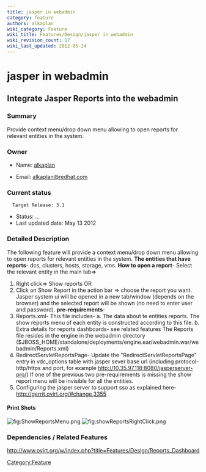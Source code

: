 ```yaml
---
title: jasper in webadmin
category: feature
authors: alkaplan
wiki_category: Feature
wiki_title: Features/Design/jasper in webadmin
wiki_revision_count: 17
wiki_last_updated: 2012-05-14
---
```


# jasper in webadmin

## Integrate Jasper Reports into the webadmin

### Summary

Provide context menu/drop down menu allowing to open reports for relevant entities in the system.

### Owner

*   Name: [ alkaplan](User:MyUser)

<!-- -->

*   Email: <alkaplan@redhat.com>

### Current status

      Target Release: 3.1

*   Status: ...
*   Last updated date: May 13 2012

### Detailed Description

The following feature will provide a context menu/drop down menu allowing to open reports for relevant entities in the system.
 **The entities that have reports**- dcs, clusters, hosts, storage, vms.
**How to open a report**- Select the relevant entity in the main tab=>
 1. Right click=> Show reports
 OR
 2. Click on Show Report in the action bar
 => choose the report you want.
 Jasper system ui will be opened in a new tab/window (depends on the browser) and the selected report will be shown (no need to enter user and password).
**pre-requirements**-
1. Reports.xml- This file includes-
a. The data about te entities reports. The show reports menu of each entity is constructed according to this file.
b. Extra details for reports dashboards- see related features
The Reports file resides in the engine in the webadmin directory ($JBOSS_HOME/standalone/deployments/engine.ear/webadmin.war/webadmin/Reports.xml)
2. RedirectServletReportsPage- Update the "RedirectServletReportsPage" entry in vdc_options table with jasper sever base url (including protocol-http/https and port, for example <http://10.35.97.118:8080/jasperserver-pro/>)
 If one of the previous two pre-requirements is missing the show report menu will be invisible for all the entities.
 3. Configuring the jasper server to support sso as explained here- <http://gerrit.ovirt.org/#change,3355>

#### Print Shots

![](ShowReportsMenu.png "fig:ShowReportsMenu.png") ![](showReportsRightClick.png "fig:showReportsRightClick.png")

### Dependencies / Related Features

<http://www.ovirt.org/w/index.php?title=Features/Design/Reports_Dashboard>

<Category:Feature>
